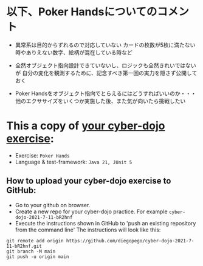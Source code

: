 # 以下、Poker Handsについてのコメント
- 異常系は目的からずれるので対応していない
  カードの枚数が5枚に満たない時やありえない数字、絵柄が混在している時など

- 全然オブジェクト指向設計できていないし、ロジックも全然きれいではないが
  自分の変化を観測するために、記念すべき第一回の実力を隠さず公開しておく

- Poker Handsをオブジェクト指向でとらえるにはどうすればいいのか・・・
  他のエクササイズをいくつか実施した後、また気が向いたら挑戦したい

# This a copy of [your cyber-dojo exercise](https://cyber-dojo.org/kata/edit/rhuZFw):
- Exercise: `Poker Hands`
- Language & test-framework: `Java 21, JUnit 5`

## How to upload your cyber-dojo exercise to GitHub:
- Go to your github on browser.
- Create a new repo for your cyber-dojo practice. For example `cyber-dojo-2021-7-11-bR2hnf`
- Execute the instructions shown in GitHub to 'push an existing repository from the command line'
The instructions will look like this:
```
git remote add origin https://github.com/diegopego/cyber-dojo-2021-7-11-bR2hnf.git
git branch -M main
git push -u origin main
```